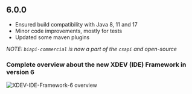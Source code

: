 ## 6.0.0
* Ensured build compatibility with Java 8, 11 and 17
* Minor code improvements, mostly for tests
* Updated some maven plugins

*NOTE: ``biapi-commercial`` is now a part of the ``csapi`` and open-source*

### Complete overview about the new XDEV (IDE) Framework in version 6
![XDEV-IDE-Framework-6 overview](https://user-images.githubusercontent.com/45384811/134640194-0b42a238-3c7e-402a-8b05-51419108dbbd.png)
